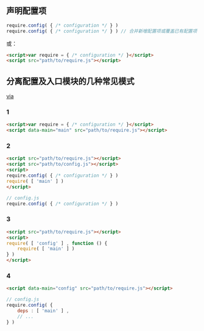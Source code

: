 ## 声明配置项

```js
require.config( { /* configuration */ } )
require.config( { /* configuration */ } ) // 合并新增配置项或覆盖已有配置项
```

或：

```html
<script>var require = { /* configuration */ }</script>
<script src="path/to/require.js"></script>
```

## 分离配置及入口模块的几种常见模式

[via](https://github.com/requirejs/requirejs/wiki/Patterns-for-separating-config-from-the-main-module)

### 1

```html
<script>var require = { /* configuration */ }</script>
<script data-main="main" src="path/to/require.js"></script>
```

### 2

```html
<script src="path/to/require.js"></script>
<script src="path/to/config.js"></script>
<script>
require.config( { /* configuration */ } )
require( [ 'main' ] )
</script>
```

```js
// config.js
require.config( { /* configuration */ } )
```

### 3

```html
<script src="path/to/require.js"></script>
<script>
require( [ 'config' ] , function () {
    require( [ 'main' ] )
} )
</script>
```

### 4

```html
<script data-main="config" src="path/to/require.js"></script>
```

```js
// config.js
require.config( {
    deps : [ 'main' ] ,
    // ...
} )
```
